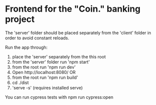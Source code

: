# Frontend for the "Coin." banking project

The 'server' folder should be placed separately from the 'client' folder in order to avoid constant reloads.

Run the app through:

1. place the 'server' separately from the this root
2. from the 'server' folder run 'npm start'
3. from the root run 'npm run dev'
4. Open http://localhost:8080/
   OR
5. from the root run 'npm run build'
6. cd ./dist
7. 'serve -s' (requires installed serve)

You can run cypress tests with
npm run cypress:open
